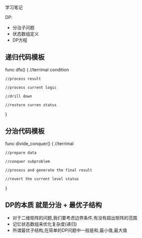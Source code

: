 学习笔记

DP:

* 分治子问题
* 状态数组定义
* DP方程


## 递归代码模板

func dfs() {
    //terrimal condition

    //process result

    //process current logic

    //drill down

    //restore curren status
}

## 分治代码模板

func divide_conquer() {
    //terrimal

    //prepare data

    //conquer subproblem

    //process and generate the final result

    //revert the current level status
}

## DP的本质 就是分治 + 最优子结构

* 对于二维矩阵的问题,我们要考虑边界条件,有没有超出矩阵的范围
* 记忆状态数组来优化复杂度(递归)
* 所谓最优子结构,在简单的DP问题中一般是和,最小值,最大值